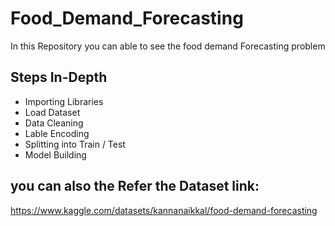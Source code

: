 # Food_Demand_Forecasting
In this Repository you can able to see the food demand Forecasting problem 

## Steps In-Depth
* Importing Libraries
* Load Dataset
* Data Cleaning
* Lable Encoding
* Splitting into Train / Test
* Model Building 

## you can also the Refer the Dataset link:
https://www.kaggle.com/datasets/kannanaikkal/food-demand-forecasting
